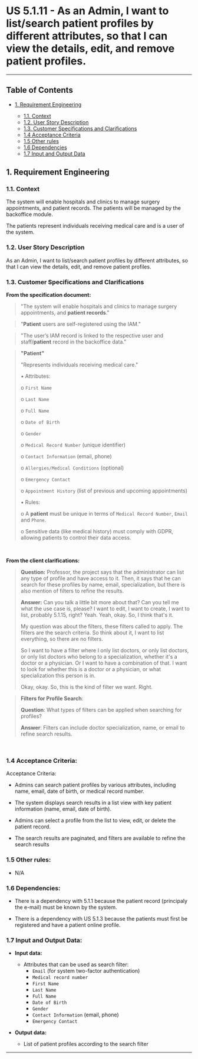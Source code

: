 ﻿

# US 5.1.11 - As an Admin, I want to list/search patient profiles by different attributes, so that I can view the details, edit, and remove patient profiles. 

---

## Table of Contents

- [1. Requirement Engineering](#1-requirement-engineering)
  
    - [1.1. Context](#11-context) 
    - [1.2. User Story Description](#12-user-story-description)
    - [1.3. Customer Specifications and Clarifications](#13-customer-specifications-and-clarifications)
    - [1.4 Acceptance Criteria](#14-acceptance-criteria-)
    - [1.5 Other rules](#15-other-rules)
    - [1.6 Dependencies](#16-dependencies)
    - [1.7 Input and Output Data](#17-input-and-output-data)



## 1. Requirement Engineering

### 1.1. Context

The system will enable hospitals and clinics to manage surgery appointments, and patient records. The patients will be 
managed by the backoffice module. 

The patients represent individuals receiving medical care and is a user of the system.

### 1.2. User Story Description

As an Admin, I want to list/search patient profiles by different attributes, so that I can view the details, edit, and remove patient profiles.

### 1.3. Customer Specifications and Clarifications

**From the specification document:**

>"The system will enable hospitals and clinics to manage surgery appointments, and **patient records**."

>"**Patient** users are self-registered using the IAM."
 
>"The user’s IAM record is linked to the respective user and staff/**patient** record
in the backoffice data."


>**"Patient"**
> 
>"Represents individuals receiving medical care." 
> 
> • Attributes:
> 
>o `First Name`
> 
>o `Last Name`
> 
>o `Full Name`
> 
>o `Date of Birth`
> 
>o `Gender`
> 
>o `Medical Record Number` (unique identifier)
> 
>o `Contact Information` (email, phone)
> 
>o `Allergies/Medical Conditions` (optional)
> 
>o `Emergency Contact`
> 
>o `Appointment History` (list of previous and upcoming appointments)
> 
>• Rules:
> 
>o A **patient** must be unique in terms of `Medical Record Number`, `Email` and
`Phone`.
> 
>o Sensitive data (like medical history) must comply with GDPR, allowing patients
to control their data access.

<br>

**From the client clarifications:**

> **Question:** Professor, the project says that the administrator can list any type of profile and have access to it. Then, it says that he can search for these profiles by name, email, specialization, but there is also mention of filters to refine the results.
>
> **Answer:** Can you talk a little bit more about that? Can you tell me what the use case is, please? I want to edit, I want to create, I want to list, probably 5.1.15, right? Yeah. Yeah, okay. So, I think that's it.
>
>My question was about the filters, these filters called to apply. The filters are the search criteria. So think about it, I want to list everything, so there are no filters.
>
>So I want to have a filter where I only list doctors, or only list doctors, or only list doctors who belong to a specialization, whether it's a doctor or a physician. Or I want to have a combination of that. I want to look for whether this is a doctor or a physician, or what specialization this person is in.
>
>Okay, okay. So, this is the kind of filter we want. Right.




> **Filters for Profile Search**:
> 
> **Question**: What types of filters can be applied when searching for profiles?
>
> **Answer**: Filters can include doctor specialization, name, or email to refine search results.

<br>

### 1.4 Acceptance Criteria: 

Acceptance Criteria:

- Admins can search patient profiles by various attributes, including name, email, date of birth,
  or medical record number.

- The system displays search results in a list view with key patient information (name, email, date
of birth).

- Admins can select a profile from the list to view, edit, or delete the patient record.

- The search results are paginated, and filters are available to refine the search results

### 1.5 Other rules:

- N/A

### 1.6 Dependencies:

- There is a dependency with 5.1.1 because the patient record (principaly the e-mail) must be known by the system.

- There is a dependency with US 5.1.3 because the patients must first be registered and have a patient online profile.


### 1.7 Input and Output Data:

- **Input data:**
 
  - Attributes that can be used as search filter:
    - `Email`  (for system two-factor authentication)
    - `Medical record number`
    - `First Name`
    - `Last Name`
    - `Full Name`
    - `Date of Birth`
    - `Gender`
    - `Contact Information` (email, phone)
    - `Emergency Contact`


- **Output data:**
    
  - List of patient profiles according to the search filter

---

